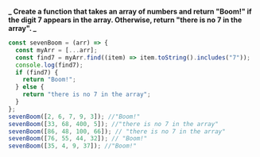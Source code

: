 **_ Create a function that takes an array of numbers and return "Boom!" if the digit 7 appears in the array. Otherwise, return "there is no 7 in the array". _**

```js client
const sevenBoom = (arr) => {
  const myArr = [...arr];
  const find7 = myArr.find((item) => item.toString().includes("7"));
  console.log(find7);
  if (find7) {
    return "Boom!";
  } else {
    return "there is no 7 in the array";
  }
};
sevenBoom([2, 6, 7, 9, 3]); //"Boom!"
sevenBoom([33, 68, 400, 5]); //"there is no 7 in the array"
sevenBoom([86, 48, 100, 66]); // "there is no 7 in the array"
sevenBoom([76, 55, 44, 32]); // "Boom!"
sevenBoom([35, 4, 9, 37]); //"Boom!"
```

